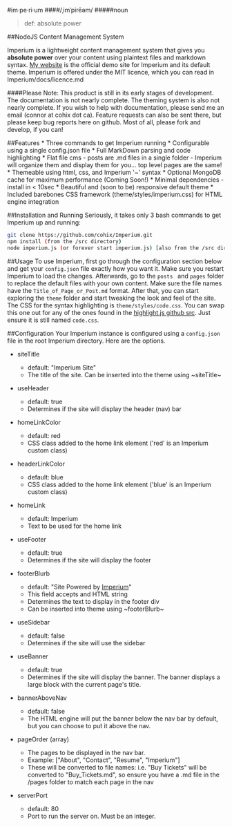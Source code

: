 
#im·pe·ri·um
####/ˌimˈpirēəm/
#####noun
>def: absolute power

##NodeJS Content Management System

Imperium is a lightweight content management system that gives you **absolute power** over your content using plaintext files and markdown syntax. [My website](http://beta.cohix.ca) is the official demo site for Imperium and its default theme. Imperium is offered under the MIT licence, which you can read in Imperium/docs/licence.md

####Please Note:
This product is still in its early stages of development. The documentation is not nearly complete. The theming system is also not nearly complete. If you wish to help with documentation, please send me an email (connor at cohix dot ca). Feature requests can also be sent there, but please keep bug reports here on github. Most of all, please fork and develop, if you can!

##Features
    * Three commands to get Imperium running
    * Configurable using a single config.json file
    * Full MarkDown parsing and code highlighting
    * Flat file cms - posts are .md files in a single folder - Imperium will organize them and display them for you... top level pages are the same!
    * Themeable using html, css, and Imperium '~' syntax
    * Optional MongoDB cache for maximum performance (Coming Soon!)
    * Minimal dependencies - install in < 10sec
    * Beautiful and (soon to be) responsive default theme
    * Included barebones CSS framework (theme/styles/imperium.css) for HTML engine integration

##Installation and Running
Seriously, it takes only 3 bash commands to get Imperium up and running:
```bash
git clone https://github.com/cohix/Imperium.git
npm install (from the /src directory)
node imperium.js (or forever start imperium.js) [also from the /src directory]
```

##Usage
To use Imperium, first go through the configuration section below and get your ```config.json``` file exactly how you want it. Make sure you restart Imperium to load the changes. Afterwards, go to the ```posts ``` and ```pages``` folder to replace the default files with your own content. Make sure the file names have the ```Title_of_Page_or_Post.md``` format. After that, you can start exploring the ```theme``` folder and start tweaking the look and feel of the site. The CSS for the syntax highlighting is ```theme/styles/code.css```. You can swap this one out for any of the ones found in the [highlight.js github src](https://github.com/isagalaev/highlight.js/tree/master/src/styles). Just ensure it is still named ```code.css```.

##Configuration
Your Imperium instance is configured using a ```config.json``` file in the root Imperium directory. Here are the options.

* siteTitle
    - default: "Imperium Site"
    - The title of the site. Can be inserted into the theme using ~siteTitle~

* useHeader
    - default: true
    - Determines if the site will display the header (nav) bar

* homeLinkColor 
    - default: red
    - CSS class added to the home link element ('red' is an Imperium custom class)

* headerLinkColor 
    - default: blue
    - CSS class added to the home link element ('blue' is an Imperium custom class)

* homeLink 
    - default: Imperium
    - Text to be used for the home link

* useFooter
    - default: true
    - Determines if the site will display the footer

* footerBlurb
    - default: "Site Powered by <a href='http://github.com/cohix/imperium'>Imperium</a>"
    - This field accepts and HTML string
    - Determines the text to display in the footer div
    - Can be inserted into theme using ~footerBlurb~

* useSidebar
    - default: false
    - Determines if the site will use the sidebar

* useBanner
    - default: true
    - Determines if the site will display the banner. The banner displays a large block with the current page's title.

* bannerAboveNav
    - default: false
    - The HTML engine will put the banner below the nav bar by default, but you can choose to put it above the nav.

* pageOrder (array) 
    - The pages to be displayed in the nav bar.
    - Example: ["About", "Contact", "Resume", "Imperium"]
    - These will be converted to file names: i.e. "Buy Tickets" will be converted to "Buy_Tickets.md", so ensure you have a .md file in the /pages folder to match each page in the nav

* serverPort
    - default: 80
    - Port to run the server on. Must be an integer.